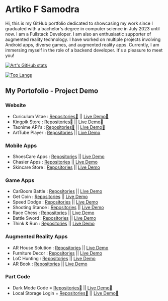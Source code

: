 # Artiko F Samodra

Hi, this is my GitHub portfolio dedicated to showcasing my work since I graduated with a bachelor's degree in computer science in July 2023 until now. I am a Fullstack Developer. I am also an enthusiastic supporter of augmented reality technology. I have worked on multiple projects involving Android apps, diverse games, and augmented reality apps. Currently, I am immersing myself in the role of a backend developer. It's a pleasure to meet you!

[![Art's GitHub stats](https://github-readme-stats.vercel.app/api?username=artikosamodra&&hide=prs&count_private=true&show_icons=true&theme=radical)](https://github.com/artikosamodra/github-readme-stats)

[![Top Langs](https://github-readme-stats.vercel.app/api/top-langs/?username=artikosamodra&count_private=true&show_icons=true&langs_count=10&theme=radical)](https://github.com/artikosamodra/github-readme-stats)

## My Portofolio - Project Demo
### Website
- Curiculum Vitae    : [Repositories📁](https://github.com/artikosamodra/cv-boostrap) || [Live Demo🚀]( https://artikosamodra.github.io/mcv/)
- Kingpik Store      : [Repositories📁](https://github.com/artikosamodra/kingpik-store) || [Live Demo🚀](https://artikosamodra.github.io/kingpik-store/)
- Taonime API's      : [Repositories📁](https://github.com/artikosamodra/taonime-app-nextjs) || [Live Demo🚀]( https://taonime-app-v1.vercel.app/)
- ArtTube Player     : [Repositories](https://github.com/artikosamodra/video-player-web) || [Live Demo](https://artikosamodra.github.io/video-player-web/)
### Mobile Apps
- ShoesCare Apps     : [Repositories]() || [Live Demo]()
- Chasier Apps       : [Repositories]() || [Live Demo]()
- Skincare Store     : [Repositories]() || [Live Demo]()

### Game Apps
- CarBoom Battle     : [Repositories]() || [Live Demo]()
- Get Coin           : [Repositories]() || [Live Demo]()
- Speed Dodge        : [Repositories]() || [Live Demo]()
- Shooting Stance    : [Repositories]() || [Live Demo]()
- Race Chess         : [Repositories]() || [Live Demo]()
- Battle Sword       : [Repositories]() || [Live Demo]()
- Think & Run        : [Repositories]() || [Live Demo]()

### Augmented Reality Apps
- AR House Solution  : [Repositories]() || [Live Demo]()
- Furniture Decor    : [Repositories]() || [Live Demo]()
- LoC Hunting        : [Repositories]() || [Live Demo]()
- AR Book            : [Repositories]() || [Live Demo]()


### Part Code
- Dark Mode Code = [Repositories📁](https://github.com/artikosamodra/DarkMode-Web) || [Live Demo🚀](https://artikosamodra.github.io/DarkMode-Web/)
- Local Storage Login = [Repositories📁](https://github.com/artikosamodra/Local-Storage) || [Live Demo🚀](https://artikosamodra.github.io/Local-Storage/)

